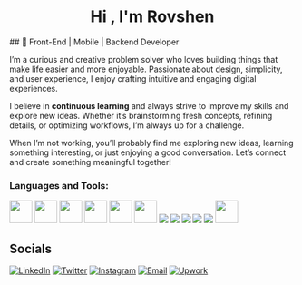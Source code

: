 <h1 align="center">Hi , I'm Rovshen</h1>
## 🚀 Front-End | Mobile | Backend Developer  

I’m a curious and creative problem solver who loves building things that make life easier and more enjoyable. Passionate about design, simplicity, and user experience, I enjoy crafting intuitive and engaging digital experiences.  

I believe in **continuous learning** and always strive to improve my skills and explore new ideas. Whether it’s brainstorming fresh concepts, refining details, or optimizing workflows, I’m always up for a challenge.  

When I’m not working, you’ll probably find me exploring new ideas, learning something interesting, or just enjoying a good conversation. Let’s connect and create something meaningful together!  




<h3 align="left">Languages and Tools:</h3>
<p align="left">
  <img src="https://cdn.jsdelivr.net/gh/devicons/devicon/icons/html5/html5-original.svg" width="40" height="40"/>
  <img src="https://cdn.jsdelivr.net/gh/devicons/devicon/icons/css3/css3-original.svg" width="40" height="40"/>
  <img src="https://cdn.jsdelivr.net/gh/devicons/devicon/icons/sass/sass-original.svg" width="40" height="40"/>
  <img src="https://cdn.jsdelivr.net/gh/devicons/devicon/icons/javascript/javascript-original.svg" width="40" height="40"/>
  <img src="https://cdn.jsdelivr.net/gh/devicons/devicon/icons/typescript/typescript-original.svg" width="40" height="40"/>
  <img src="https://cdn.jsdelivr.net/gh/devicons/devicon/icons/react/react-original.svg" width="40" height="40"/>
  <img src="https://cdn.jsdelivr.net/gh/devicons/devicon@latest/icons/nodejs/nodejs-plain.svg" />
  <img src="https://cdn.jsdelivr.net/gh/devicons/devicon@latest/icons/express/express-original.svg" />                 
  <img src="https://cdn.jsdelivr.net/gh/devicons/devicon@latest/icons/redux/redux-original.svg" />
  <img src="https://cdn.jsdelivr.net/gh/devicons/devicon@latest/icons/mongodb/mongodb-original.svg" />  
  <img src="https://cdn.jsdelivr.net/gh/devicons/devicon@latest/icons/firebase/firebase-original.svg" />
  <img src="https://cdn.jsdelivr.net/gh/devicons/devicon/icons/git/git-original.svg" width="40" height="40"/>
</p>

                      
## Socials

[![LinkedIn](https://img.shields.io/badge/LinkedIn-0077B5?style=for-the-badge&logo=linkedin&logoColor=white)](https://www.linkedin.com/in/rovsen-medetov/)
[![Twitter](https://img.shields.io/badge/Twitter-000000?style=for-the-badge&logo=x&logoColor=white)](https://x.com/Rovsen_512)
[![Instagram](https://img.shields.io/badge/Instagram-C13584?style=for-the-badge&logo=instagram&logoColor=white)](https://www.instagram.com/rovsen_512/)
[![Email](https://img.shields.io/badge/Gmail-EA4335?style=for-the-badge&logo=gmail&logoColor=white)](mailto:rovsanmadatov9@gmail.com)
[![Upwork](https://img.shields.io/badge/Upwork-14A800?style=for-the-badge&logo=upwork&logoColor=white)](https://www.upwork.com/freelancers/~01cd808b155f83f06c)







